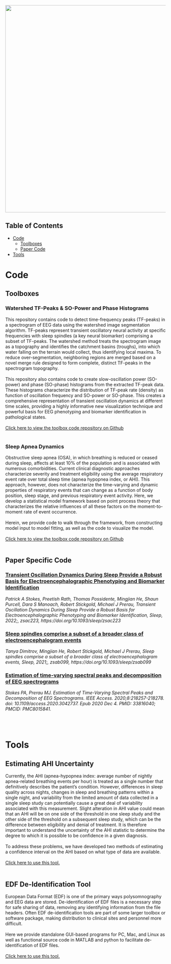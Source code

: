 <p align="center">
<img src="https://prerau.bwh.harvard.edu/images/github-splash.png" width="650" />
</p>

## Table of Contents
* [Code](#code)
  * [Toolboxes](#toolboxes)
  * [Paper Code](#paper-specific-code)
* [Tools](#tools)

<h1><a id="Code"></a>Code</h1>
<h2><a id="Toolboxes"></a>Toolboxes</h2>
<h3>Watershed TF-Peaks &amp; SO-Power and Phase Histograms</h3>
This repository contains code to detect time-frequency peaks (TF-peaks) in a spectrogram of EEG data using the watershed image segmentation algorithm. TF-peaks represent transient oscillatory neural activity at specific frequencies with sleep spindles (a key neural biomarker) comprising a subset of TF-peaks. The watershed method treats the spectrogram image as a topography and identifies the catchment basins (troughs), into which water falling on the terrain would collect, thus identifying local maxima. To reduce over-segmentation, neighboring regions are merged based on a novel merge rule designed to form complete, distinct TF-peaks in the spectrogram topography.
<br/><br/>
This repository also contains code to create slow-oscillation power (SO-power) and phase (SO-phase) histograms from the extracted TF-peak data. These histograms characterize the distribution of TF-peak rate (density) as function of oscillation frequency and SO-power or SO-phase. This creates a comprehensive representation of transient oscillation dynamics at different time scales, providing a highly informative new visualization technique and powerful basis for EEG phenotyping and biomarker identification in pathological states.
<br/><br/>
<a href="https://github.com/preraulab/watershed_TFpeaks_toolbox" target="_blank" rel="noopener">Click here to view the toolbox code repository on Github</a>
<br/><br/>
<h3>Sleep Apnea Dynamics</h3>
Obstructive sleep apnea (OSA), in which breathing is reduced or ceased during sleep, affects at least 10% of the population and is associated with numerous comorbidities. Current clinical diagnostic approaches characterize severity and treatment eligibility using the average respiratory event rate over total sleep time (apnea hypopnea index, or AHI). This approach, however, does not characterize the time-varying and dynamic properties of respiratory events that can change as a function of body position, sleep stage, and previous respiratory event activity. Here, we develop a statistical model framework based on point process theory that characterizes the relative influences of all these factors on the moment-to-moment rate of event occurrence.
<br/><br/>
Herein, we provide code to walk through the framework, from constructing model input to model fitting, as well as the code to visualize the model.
<br/><br/>
<a href="https://github.com/preraulab/Apnea_dynamics_toolbox" target="_blank" rel="noopener">Click here to view the toolbox code repository on Github</a>
<br/><br/>
<h2><a id="PaperCode"></a>Paper Specific Code</h2>
<h3><a href="https://github.com/preraulab/watershed_TFpeaks_toolbox/tree/transient_oscillation_paper" target="_blank" rel="noopener">Transient Oscillation Dynamics During Sleep Provide a Robust Basis for Electroencephalographic Phenotyping and Biomarker Identification</a></h3>
<em>Patrick A Stokes, Preetish Rath, Thomas Possidente, Mingjian He, Shaun Purcell, Dara S Manoach, Robert Stickgold, Michael J Prerau, Transient Oscillation Dynamics During Sleep Provide a Robust Basis for Electroencephalographic Phenotyping and Biomarker Identification, Sleep, 2022;, zsac223, https://doi.org/10.1093/sleep/zsac223</em>
<h3><a href="https://github.com/preraulab/TF_sigma_peaks_SLEEP2021" target="_blank" rel="noopener">Sleep spindles comprise a subset of a broader class of electroencephalogram events</a></h3>
<em>Tanya Dimitrov, Mingjian He, Robert Stickgold, Michael J Prerau, Sleep spindles comprise a subset of a broader class of electroencephalogram events, Sleep, 2021;, zsab099, https://doi.org/10.1093/sleep/zsab099</em>
<h3><a href="https://github.com/preraulab/IEEE_peak_tracking_paper" target="_blank" rel="noopener">Estimation of time-varying spectral peaks and decomposition of EEG spectrograms</a></h3>
<em>Stokes PA, Prerau MJ. Estimation of Time-Varying Spectral Peaks and Decomposition of EEG Spectrograms. IEEE Access. 2020;8:218257-218278. doi: 10.1109/access.2020.3042737. Epub 2020 Dec 4. PMID: 33816040; PMCID: PMC8015841.</em>

<br/><br/>
<h1><a id="Tools"></a>Tools</h1>
<h2>Estimating AHI Uncertainty</h2>
Currently, the AHI (apnea-hypopnea index: average number of nightly apnea-related breathing events per hour) is treated as a single number that definitively describes the patient’s condition. However, differences in sleep quality across nights, changes in sleep and breathing patterns within a single night, and variability from the limited amount of data collected in a single sleep study can potentially cause a great deal of variability associated with this measurement. Slight alteration in AHI value could mean that an AHI will be on one side of the threshold in one sleep study and the other side of the threshold on a subsequent sleep study, which can be the difference between eligibility and denial of treatment. It is therefore important to understand the uncertainty of the AHI statistic to determine the degree to which it is possible to be confidence in a given diagnosis.
<br/><br/>
To address these problems, we have developed two methods of estimating a confidence interval on the AHI based on what type of data are available.
<br/><br/>
<a href="https://prerau.bwh.harvard.edu/ahi/" target="_blank" rel="noopener">Click here to use this tool.</a>
<br/><br/>
<h2>EDF De-Identification Tool</h2>
European Data Format (EDF) is one of the primary ways polysomnography and EEG data are stored. De-identification of EDF files is a necessary step for safe sharing of data, removing any identifying information from the file headers. Often EDF de-identification tools are part of some larger toolbox or software package, making distribution to clinical sites and personnel more difficult.
<br/><br/>
Here we provide standalone GUI-based programs for PC, Mac, and Linux as well as functional source code in MATLAB and python to facilitate de-identification of EDF files.
<br/><br/>
<a href="https://prerau.bwh.harvard.edu/edf-de-identification-tool/" target="_blank" rel="noopener">Click here to use this tool.</a>
